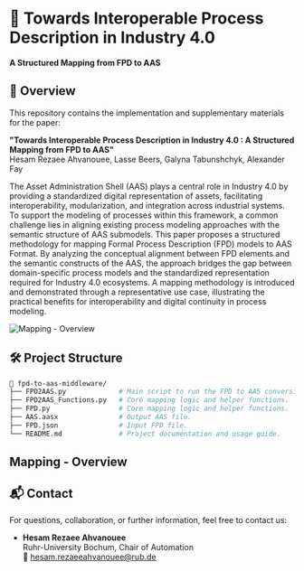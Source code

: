 # 🔗 Towards Interoperable Process Description in Industry 4.0 
**A Structured Mapping from FPD to AAS**

## 📄 Overview

This repository contains the implementation and supplementary materials for the paper:

**"Towards Interoperable Process Description in Industry 4.0 : A Structured Mapping from FPD to AAS"**  
Hesam Rezaee Ahvanouee, Lasse Beers, Galyna Tabunshchyk, Alexander Fay

The Asset Administration Shell (AAS) plays a central role in Industry 4.0 by providing a standardized digital representation of assets, facilitating interoperability, modularization, and integration across industrial systems. To support the modeling of processes within this framework, a common challenge lies in aligning existing process modeling approaches with the semantic structure of AAS submodels. This paper proposes a structured methodology for mapping Formal Process Description (FPD) models to AAS Format. By analyzing the conceptual alignment between FPD elements and the semantic constructs of the AAS, the approach bridges the gap between domain-specific process models and the standardized representation required for Industry 4.0 ecosystems. A mapping methodology is introduced and demonstrated through a representative use case, illustrating the practical benefits for interoperability and digital continuity in process modeling.


![Mapping - Overview](Sample.png)


## 🛠️ Project Structure

```bash
📁 fpd-to-aas-middleware/
├── FPD2AAS.py             # Main script to run the FPD to AAS conversion.
├── FPD2AAS_Functions.py   # Core mapping logic and helper functions.
├── FPD.py                 # Core mapping logic and helper functions.
├── AAS.aasx               # Output AAS file.
├── FPD.json               # Input FPD file. 
└── README.md              # Project documentation and usage guide.

```

## Mapping - Overview




##
## 📬 Contact

For questions, collaboration, or further information, feel free to contact us:

- **Hesam Rezaee Ahvanouee**  
  Ruhr-University Bochum, Chair of Automation  
  📧 [hesam.rezaeeahvanouee@rub.de](mailto:hesam.rezaeeahvanouee@rub.de)




